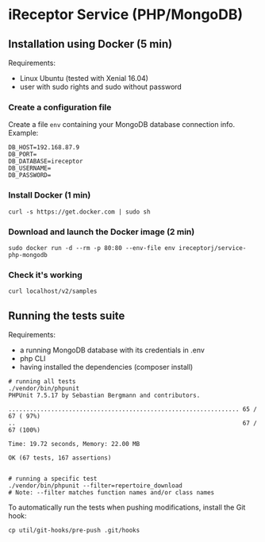 # iReceptor Service (PHP/MongoDB)

## Installation using Docker (5 min)
Requirements:
- Linux Ubuntu (tested with Xenial 16.04)
- user with sudo rights and sudo without password

### Create a configuration file
Create a file `env` containing your MongoDB database connection info. Example:
```
DB_HOST=192.168.87.9
DB_PORT=
DB_DATABASE=ireceptor
DB_USERNAME=
DB_PASSWORD=
```

### Install Docker (1 min)
```
curl -s https://get.docker.com | sudo sh
```

### Download and launch the Docker image (2 min)
```
sudo docker run -d --rm -p 80:80 --env-file env ireceptorj/service-php-mongodb
```

### Check it's working
```
curl localhost/v2/samples
```


## Running the tests suite
Requirements:
- a running MongoDB database with its credentials in .env
- php CLI
- having installed the dependencies (composer install)

```
# running all tests
./vendor/bin/phpunit
PHPUnit 7.5.17 by Sebastian Bergmann and contributors.

................................................................. 65 / 67 ( 97%)
..                                                                67 / 67 (100%)

Time: 19.72 seconds, Memory: 22.00 MB

OK (67 tests, 167 assertions)


# running a specific test
./vendor/bin/phpunit --filter=repertoire_download
# Note: --filter matches function names and/or class names

```

To automatically run the tests when pushing modifications, install the Git hook:
```
cp util/git-hooks/pre-push .git/hooks
```

